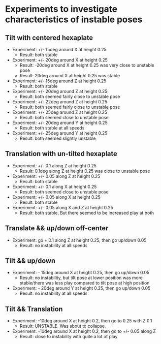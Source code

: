 ﻿# Experiments to investigate characteristics of instable poses
## Tilt with centered hexaplate
 - Experiment: +/- 15deg around X at height 0.25
   - Result: both stable
 - Experiment: +/- 20deg around X at height 0.25
   - Result: -20deg around X at height 0.25 was very close to unstable pose
   - Result: 20deg around X at height 0.25 was stable
 - Experiment: +/- 15deg around Z at height 0.25
   - Result: both stable
 - Experiment: +/- 20deg around Z at height 0.25
   - Result: both seemed fairly close to unstable pose
 - Experiment: +/- 22deg around Z at height 0.25
   - Result: both seemed fairly close to unstable pose
 - Experiment: +/- 25deg around Z at height 0.25
   - Result: both seemed close to unstable pose
 - Experiment: +/- 20deg around Y at height 0.25
   - Result: both stable at all speeds
 - Experiment: +/- 25deg around Y at height 0.25
   - Result: both seemed slightly unstable

## Translation with un-tilted hexaplate
 - Experiment: +/- 0.1 along Z at height 0.25
   - Result: 0.1deg along Z at height 0.25 was close to unstable pose
 - Experiment: +/- 0.05 along Z at height 0.25
   - Result: both stable
 - Experiment: +/- 0.1 along X at height 0.25
   - Result: both seemed close to unstable pose
 - Experiment: +/- 0.05 along X at height 0.25
   - Result: both stable
 - Experiment: +/- 0.05 along X and Z at height 0.25
   - Result: both stable. But there seemed to be increased play at both

 ## Translate && up/down off-center

 - Experiment: go + 0.1 along Z at height 0.25, then go up/down 0.05
   - Result: no instability at all speeds

 ## Tilt && up/down
 - Experiment: - 15deg around X at height 0.25, then go up/down 0.05
   - Result: no instability, but tilt pose at lower position was more stable/there was less play compared to tilt pose at high position
 - Experiment: - 20deg around Y at height 0.25, then go up/down 0.05
   - Result: no instability at all speeds

## Tilt && Translation
 - Experiment: -10deg around X at height 0.2, then go to 0.25 with Z 0.1
   - Result: UNSTABLE. Was about to collapse.
 - Experiment: -10deg around X at height 0.2, then go to +/- 0.05 along Z
   - Result: close to instability with quite a lot of play

